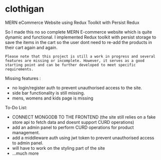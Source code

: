 # clothigan
MERN eCommerce Website using Redux Toolkit with Persist Redux

So I made this no so complete MERN E-commerce website which is quite dynamic and functional. I implemented Redux toolkit with persist storage to save the items in the cart so the user dont need to re-add the products in their cart again and again.

```Please note that this project is still a work in progress and several features are missing or incomplete. However, it serves as a good starting point and can be further developed to meet specific requirements.```

Missing features :
- no login/register auth to prevent unauthorised access to the site.
- side bar functionality is still missing.
- mens, womens and kids page is missing

To-Do List:
- CONNECT MONGODB TO THE FRONTEND (the site still relies on a fake store api to fetch data and doesnt support CURD operations)
- add an admin panel to perform CURD operations for product management.
- add a middleware auth using jwt token to prevent unauthorised access to admin panel.
- will have to work on the styling part of the site
- ...much more
